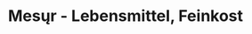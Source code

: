 ---
title: "Mesųr - Lebensmittel, Feinkost"
url: /augsburg/mesur-lebensmittel-feinkost/
shop: Lebensmittel
---
